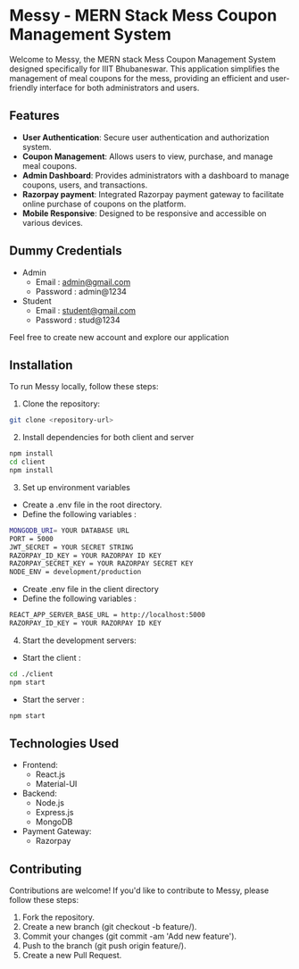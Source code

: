 # Messy - MERN Stack Mess Coupon Management System

Welcome to Messy, the MERN stack Mess Coupon Management System designed specifically for IIIT Bhubaneswar. This application simplifies the management of meal coupons for the mess, providing an efficient and user-friendly interface for both administrators and users.

## Features

- **User Authentication**: Secure user authentication and authorization system.
- **Coupon Management**: Allows users to view, purchase, and manage meal coupons.
- **Admin Dashboard**: Provides administrators with a dashboard to manage coupons, users, and transactions.
- **Razorpay payment**: Integrated Razorpay payment gateway to facilitate online purchase of coupons on the platform.
- **Mobile Responsive**: Designed to be responsive and accessible on various devices.

## Dummy Credentials
- Admin
  - Email : admin@gmail.com
  - Password : admin@1234
- Student
  - Email : student@gmail.com
  -  Password : stud@1234

Feel free to create new account and explore our application

## Installation

To run Messy locally, follow these steps:

1. Clone the repository:

```bash
git clone <repository-url>
```
2. Install dependencies for both client and server

```bash
npm install
cd client
npm install
```
3. Set up environment variables
- Create a .env file in the root directory.
- Define the following variables :
```bash
MONGODB_URI= YOUR DATABASE URL
PORT = 5000
JWT_SECRET = YOUR SECRET STRING
RAZORPAY_ID_KEY = YOUR RAZORPAY ID KEY
RAZORPAY_SECRET_KEY = YOUR RAZORPAY SECRET KEY
NODE_ENV = development/production
```
- Create .env file in the client directory
- Define the following variables :
```bash
REACT_APP_SERVER_BASE_URL = http://localhost:5000
RAZORPAY_ID_KEY = YOUR RAZORPAY ID KEY
```
4. Start the development servers:
- Start the client :
```bash
cd ./client
npm start
```
- Start the server :
```bash
npm start
```
## Technologies Used
- Frontend:
  - React.js
  - Material-UI
- Backend:
  - Node.js
  - Express.js
  - MongoDB
- Payment Gateway:
  - Razorpay
    
## Contributing
Contributions are welcome! If you'd like to contribute to Messy, please follow these steps:
1. Fork the repository.
2. Create a new branch (git checkout -b feature/<feature-name>).
3. Commit your changes (git commit -am 'Add new feature').
4. Push to the branch (git push origin feature/<feature-name>).
5. Create a new Pull Request.
